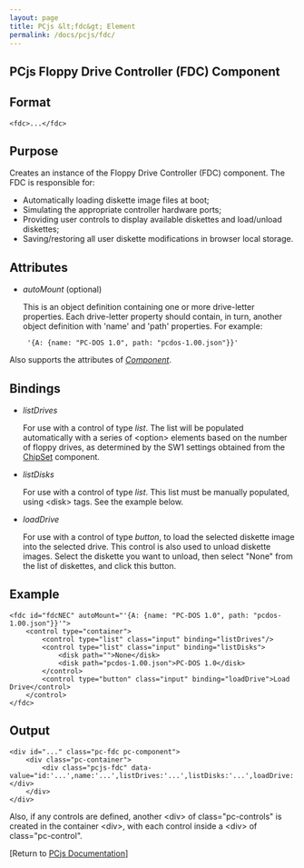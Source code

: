 ```yaml
---
layout: page
title: PCjs &lt;fdc&gt; Element
permalink: /docs/pcjs/fdc/
---
```


PCjs Floppy Drive Controller (FDC) Component
---

Format
---
	<fdc>...</fdc>

Purpose
---
Creates an instance of the Floppy Drive Controller (FDC) component. The FDC is responsible for:

- Automatically loading diskette image files at boot;
- Simulating the appropriate controller hardware ports;
- Providing user controls to display available diskettes and load/unload diskettes;
- Saving/restoring all user diskette modifications in browser local storage.

Attributes
---
 * *autoMount* (optional)
 
	This is an object definition containing one or more drive-letter properties.
	Each drive-letter property should contain, in turn, another object definition with 'name' and 'path' properties.
	For example:
	
		'{A: {name: "PC-DOS 1.0", path: "pcdos-1.00.json"}}'
		
Also supports the attributes of *[Component](/docs/pcjs/component/)*.

Bindings
---
 * *listDrives*
 
	For use with a control of type *list*. The list will be populated automatically with a series of &lt;option&gt;
	elements based on the number of floppy drives, as determined by the SW1 settings obtained from the
	[ChipSet](/docs/pcjs/chipset/) component.
	
 * *listDisks*
 
	For use with a control of type *list*. This list must be manually populated, using &lt;disk&gt; tags.
	See the example below.
	
 * *loadDrive*
 
	For use with a control of type *button*, to load the selected diskette image into the selected drive.
	This control is also used to unload diskette images. Select the diskette you want to unload, then select
	"None" from the list of diskettes, and click this button.

Example
---
	<fdc id="fdcNEC" autoMount="'{A: {name: "PC-DOS 1.0", path: "pcdos-1.00.json"}}'">
    	<control type="container">
    		<control type="list" class="input" binding="listDrives"/>
    		<control type="list" class="input" binding="listDisks">
    			<disk path="">None</disk>
    			<disk path="pcdos-1.00.json">PC-DOS 1.0</disk>
    		</control>
    		<control type="button" class="input" binding="loadDrive">Load Drive</control>
    	</control>
    </fdc>

Output
---
	<div id="..." class="pc-fdc pc-component">
		<div class="pc-container">
			<div class="pcjs-fdc" data-value="id:'...',name:'...',listDrives:'...',listDisks:'...',loadDrive:'...'"></div>
		</div>
	</div>

Also, if any controls are defined, another &lt;div&gt; of class="pc-controls" is created in the container &lt;div&gt;,
with each control inside a &lt;div&gt; of class="pc-control".

[Return to [PCjs Documentation](..)]
